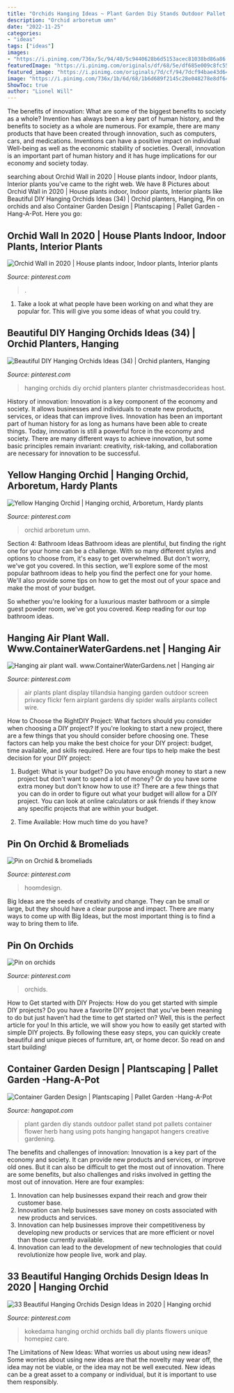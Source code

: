 ```yaml
---
title: "Orchids Hanging Ideas ~ Plant Garden Diy Stands Outdoor Pallet Stand Pot Pallets Container Flower Herb Hang Using Pots Hanging Hangapot Hangers Creative Gardening"
description: "Orchid arboretum umn"
date: "2022-11-25"
categories:
- "ideas"
tags: ["ideas"]
images:
- "https://i.pinimg.com/736x/5c/94/40/5c9440628b6d5153acec81038bd86a86.jpg"
featuredImage: "https://i.pinimg.com/originals/df/68/5e/df685e009c8fc55bbc6fa17d67cd186c.jpg"
featured_image: "https://i.pinimg.com/originals/7d/cf/94/7dcf94bae43d646ea60e7336481c354d.png"
image: "https://i.pinimg.com/736x/1b/6d/68/1b6d689f2145c28e048278e8df649805.jpg"
ShowToc: true
author: "Lionel Will"
---
```



The benefits of innovation: What are some of the biggest benefits to society as a whole?
Invention has always been a key part of human history, and the benefits to society as a whole are numerous. For example, there are many products that have been created through innovation, such as computers, cars, and medications. Inventions can have a positive impact on individual Well-being as well as the economic stability of societies. Overall, innovation is an important part of human history and it has huge implications for our economy and society today.

	

		
searching about Orchid Wall in 2020 | House plants indoor, Indoor plants, Interior plants you've came to the right web. We have 8 Pictures about Orchid Wall in 2020 | House plants indoor, Indoor plants, Interior plants like Beautiful DIY Hanging Orchids Ideas (34) | Orchid planters, Hanging, Pin on orchids and also Container Garden Design | Plantscaping | Pallet Garden -Hang-A-Pot. Here you go:
		
    
## Orchid Wall In 2020 | House Plants Indoor, Indoor Plants, Interior Plants

<img loading=lazy src="https://i.pinimg.com/736x/91/31/99/91319937f01b5e54068135930b4da468.jpg" onerror="this.onerror=null;this.src='https://tse4.mm.bing.net/th?id=OIP.ofzscF6OI-kYlB0Aljc_JwHaJ3&amp;pid=15.1';" alt="Orchid Wall in 2020 | House plants indoor, Indoor plants, Interior plants">

_Source: pinterest.com_

>. 

	

1. Take a look at what people have been working on and what they are popular for. This will give you some ideas of what you could try. 

    
## Beautiful DIY Hanging Orchids Ideas (34) | Orchid Planters, Hanging

<img loading=lazy src="https://i.pinimg.com/originals/78/7f/3b/787f3bc3bf3cf8045249249214a5fddd.jpg" onerror="this.onerror=null;this.src='https://tse3.mm.bing.net/th?id=OIP.kDoNMg1Ji_xbVhy6F5rZsgHaLH&amp;pid=15.1';" alt="Beautiful DIY Hanging Orchids Ideas (34) | Orchid planters, Hanging">

_Source: pinterest.com_

>hanging orchids diy orchid planters planter christmasdecorideas host. 

	

History of innovation:
Innovation is a key component of the economy and society. It allows businesses and individuals to create new products, services, or ideas that can improve lives. Innovation has been an important part of human history for as long as humans have been able to create things. Today, innovation is still a powerful force in the economy and society. There are many different ways to achieve innovation, but some basic principles remain invariant: creativity, risk-taking, and collaboration are necessary for innovation to be successful.

    
## Yellow Hanging Orchid | Hanging Orchid, Arboretum, Hardy Plants

<img loading=lazy src="https://i.pinimg.com/736x/5c/94/40/5c9440628b6d5153acec81038bd86a86.jpg" onerror="this.onerror=null;this.src='https://tse2.mm.bing.net/th?id=OIP.sbffohapN4ODxux_mfOjcAHaLJ&amp;pid=15.1';" alt="Yellow Hanging Orchid | Hanging orchid, Arboretum, Hardy plants">

_Source: pinterest.com_

>orchid arboretum umn. 

	

Section 4: Bathroom Ideas
Bathroom ideas are plentiful, but finding the right one for your home can be a challenge. With so many different styles and options to choose from, it's easy to get overwhelmed. But don't worry, we've got you covered.
In this section, we'll explore some of the most popular bathroom ideas to help you find the perfect one for your home. We'll also provide some tips on how to get the most out of your space and make the most of your budget.

So whether you're looking for a luxurious master bathroom or a simple guest powder room, we've got you covered. Keep reading for our top bathroom ideas.

    
## Hanging Air Plant Wall. Www.ContainerWaterGardens.net | Hanging Air

<img loading=lazy src="https://i.pinimg.com/originals/33/cd/be/33cdbef60b4319c561e5e912131dcc2e.jpg" onerror="this.onerror=null;this.src='https://tse3.mm.bing.net/th?id=OIP.goBeE-sitjEUpcV4ATLFUAHaLJ&amp;pid=15.1';" alt="Hanging air plant wall. www.ContainerWaterGardens.net | Hanging air">

_Source: pinterest.com_

>air plants plant display tillandsia hanging garden outdoor screen privacy flickr fern airplant gardens diy spider walls airplants collect wire. 

	

How to Choose the RightDIY Project: What factors should you consider when choosing a DIY project?
If you're looking to start a new project, there are a few things that you should consider before choosing one. These factors can help you make the best choice for your DIY project: budget, time available, and skills required. Here are four tips to help make the best decision for your DIY project:
1. Budget: What is your budget? Do you have enough money to start a new project but don't want to spend a lot of money? Or do you have some extra money but don't know how to use it? There are a few things that you can do in order to figure out what your budget will allow for a DIY project. You can look at online calculators or ask friends if they know any specific projects that are within your budget.

2. Time Available: How much time do you have?

    
## Pin On Orchid &amp; Bromeliads

<img loading=lazy src="https://i.pinimg.com/originals/df/68/5e/df685e009c8fc55bbc6fa17d67cd186c.jpg" onerror="this.onerror=null;this.src='https://tse2.mm.bing.net/th?id=OIP.KNoFqlR0FyRI-caIHNYddwHaJ3&amp;pid=15.1';" alt="Pin on Orchid &amp; bromeliads">

_Source: pinterest.com_

>hoomdesign. 

	

Big Ideas are the seeds of creativity and change. They can be small or large, but they should have a clear purpose and impact. There are many ways to come up with Big Ideas, but the most important thing is to find a way to bring them to life.

    
## Pin On Orchids

<img loading=lazy src="https://i.pinimg.com/originals/7d/cf/94/7dcf94bae43d646ea60e7336481c354d.png" onerror="this.onerror=null;this.src='https://tse1.mm.bing.net/th?id=OIP.u4oPMfDDjn_vWGeDeGYqwgHaJ4&amp;pid=15.1';" alt="Pin on orchids">

_Source: pinterest.com_

>orchids. 

	

How to Get started with DIY Projects: How do you get started with simple DIY projects?
Do you have a favorite DIY project that you’ve been meaning to do but just haven’t had the time to get started on? Well, this is the perfect article for you! In this article, we will show you how to easily get started with simple DIY projects. By following these easy steps, you can quickly create beautiful and unique pieces of furniture, art, or home decor. So read on and start building!

    
## Container Garden Design | Plantscaping | Pallet Garden -Hang-A-Pot

<img loading=lazy src="https://hangapot.com/wordpress/wp-content/uploads/2016/01/hangapots-on-pallet.jpg" onerror="this.onerror=null;this.src='https://tse4.mm.bing.net/th?id=OIP.B9Chk1lnh72oDXSOcvuEvAHaJ3&amp;pid=15.1';" alt="Container Garden Design | Plantscaping | Pallet Garden -Hang-A-Pot">

_Source: hangapot.com_

>plant garden diy stands outdoor pallet stand pot pallets container flower herb hang using pots hanging hangapot hangers creative gardening. 

	

The benefits and challenges of innovation:
Innovation is a key part of the economy and society. It can provide new products and services, or improve old ones. But it can also be difficult to get the most out of innovation. There are some benefits, but also challenges and risks involved in getting the most out of innovation. Here are four examples:
1. Innovation can help businesses expand their reach and grow their customer base.
2. Innovation can help businesses save money on costs associated with new products and services.
3. Innovation can help businesses improve their competitiveness by developing new products or services that are more efficient or novel than those currently available.
4. Innovation can lead to the development of new technologies that could revolutionize how people live, work and play.

    
## 33 Beautiful Hanging Orchids Design Ideas In 2020 | Hanging Orchid

<img loading=lazy src="https://i.pinimg.com/736x/1b/6d/68/1b6d689f2145c28e048278e8df649805.jpg" onerror="this.onerror=null;this.src='https://tse3.mm.bing.net/th?id=OIP.YfOG0Bej95qoyqVu05uTvgHaLH&amp;pid=15.1';" alt="33 Beautiful Hanging Orchids Design Ideas in 2020 | Hanging orchid">

_Source: pinterest.com_

>kokedama hanging orchid orchids ball diy plants flowers unique homepiez care. 

	

The Limitations of New Ideas: What worries us about using new ideas?
Some worries about using new ideas are that the novelty may wear off, the idea may not be viable, or the idea may not be well executed. New ideas can be a great asset to a company or individual, but it is important to use them responsibly.

